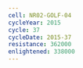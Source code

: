 ```yaml
---
cell: NR02-GOLF-04
cycleYear: 2015
cycle: 37
cycleDate: 2015-37
resistance: 362000
enlightened: 338000 
---
```

      